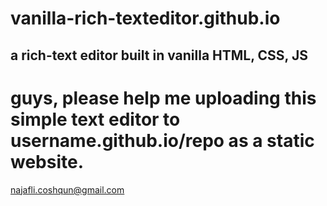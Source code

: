 # vanilla-rich-texteditor.github.io
a rich-text editor built in vanilla HTML, CSS, JS
--
# guys, please help me uploading this simple text editor to username.github.io/repo as a static website.
najafli.coshqun@gmail.com
